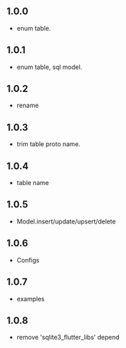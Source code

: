 ## 1.0.0
* enum table.

## 1.0.1
* enum table, sql model.

## 1.0.2
* rename

## 1.0.3
* trim table proto name.

## 1.0.4
* table name

## 1.0.5
* Model.insert/update/upsert/delete

## 1.0.6
* Configs

## 1.0.7
* examples

## 1.0.8
* remove 'sqlite3_flutter_libs' depend